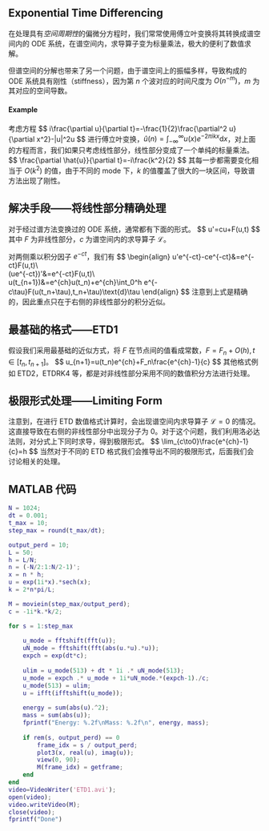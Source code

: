 ## Exponential Time Differencing

在处理具有*空间周期性*的偏微分方程时，我们常常使用傅立叶变换将其转换成谱空间内的 ODE 系统，在谱空间内，求导算子变为标量乘法，极大的便利了数值求解。

但谱空间的分解也带来了另一个问题，由于谱空间上的振幅多样，导致构成的 ODE 系统具有刚性（stiffness），因为第 $n$ 个波对应的时间尺度为 $O(n^{-m})$，$m$ 为其对应的空间导数。

#### Example

考虑方程
\$\$
i\frac{\partial u}{\partial t}=-\frac{1}{2}\frac{\partial^2 u}{\partial x^2}-|u|^2u
\$\$
进行傅立叶变换，$\hat{u}(n)=\int_{-\infty}^{\infty}u(x)e^{-2\pi ikx}\text{d}x$，对上面的方程而言，我们如果只考虑线性部分，线性部分变成了一个单纯的标量乘法。
\$\$
\frac{\partial \hat{u}}{\partial t}=-i\frac{k^2}{2}
\$\$
其每一步都需要变化相当于 $O(k^2)$ 的值，由于不同的 mode 下，$k$ 的值覆盖了很大的一块区间，导致谱方法出现了刚性。

## 解决手段——将线性部分精确处理

对于经过谱方法变换过的 ODE 系统，通常都有下面的形式。
\$\$
u'=cu+F(u,t)
\$\$
其中 $F$ 为非线性部分，$c$ 为谱空间内的求导算子 $\mathcal{L}$。

对两侧乘以积分因子 $e^{-ct}$，我们有
\$\$
\begin{align}
u'e^{-ct}-ce^{-ct}&=e^{-ct}F(u,t)\\\
(ue^{-ct})'&=e^{-ct}F(u,t)\\\
u(t_{n+1})&=e^{ch}u(t_n)+e^{ch}\int_0^h e^{-c\tau}F(u(t_n+\tau),t_n+\tau)\text{d}\tau
\end{align}
\$\$
注意到上式是精确的，因此重点只在于右侧的非线性部分的积分近似。
## 最基础的格式——ETD1
假设我们采用最基础的近似方式，将 $F$ 在节点间的值看成常数，$F=F_n+O(h),t\in[t_n,t_{n+1}]$。
\$\$
u_{n+1}=u(t_n)e^{ch}+F_n\frac{e^{ch}-1}{c}
\$\$
其他格式例如 ETD2，ETDRK4 等，都是对非线性部分采用不同的数值积分方法进行处理。

## 极限形式处理——Limiting Form
注意到，在进行 ETD 数值格式计算时，会出现谱空间内求导算子 $\mathcal{L}=0$ 的情况。这直接导致在右侧的非线性部分中出现分子为 $0$。对于这个问题，我们利用洛必达法则，对分式上下同时求导，得到极限形式。
\$\$
\lim_{c\to0}\frac{e^{ch}-1}{c}=h
\$\$
当然对于不同的 ETD 格式我们会推导出不同的极限形式，后面我们会讨论相关的处理。

## MATLAB 代码
```matlab
N = 1024;
dt = 0.001;
t_max = 10;
step_max = round(t_max/dt);

output_perd = 10;
L = 50;
h = L/N;
n = (-N/2:1:N/2-1)';
x = n * h;
u = exp(1i*x).*sech(x);
k = 2*n*pi/L;

M = moviein(step_max/output_perd);
c = -1i*k.*k/2;

for s = 1:step_max
    
    u_mode = fftshift(fft(u));
    uN_mode = fftshift(fft(abs(u.*u).*u));
    expch = exp(dt*c);
    
    ulim = u_mode(513) + dt * 1i .* uN_mode(513);
    u_mode = expch .* u_mode + 1i*uN_mode.*(expch-1)./c;
    u_mode(513) = ulim;
    u = ifft(ifftshift(u_mode));
    
    energy = sum(abs(u).^2);
    mass = sum(abs(u));
    fprintf("Energy: %.2f\nMass: %.2f\n", energy, mass);
        
    if rem(s, output_perd) == 0
        frame_idx = s / output_perd;
        plot3(x, real(u), imag(u));
        view(0, 90);
        M(frame_idx) = getframe;
    end
end
video=VideoWriter('ETD1.avi');
open(video);
video.writeVideo(M);
close(video);
fprintf("Done")
```